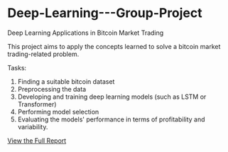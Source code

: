 # Deep-Learning---Group-Project
Deep Learning Applications in Bitcoin Market Trading 

This project aims to apply the concepts learned to solve a bitcoin market trading-related problem. 

Tasks:
 1. Finding a suitable bitcoin dataset
 2. Preprocessing the data
 3. Developing and training deep learning models (such as LSTM or Transformer)
 4. Performing model selection
 5. Evaluating the models' performance in terms of profitability and variability.

[View the Full Report](https://github.com/SanduniSilva/Deep-Learning---Group-Project/blob/2a88e015aa92376e41be9ca58fd3e161cdc17296/Analytical%20Report.pdf)
